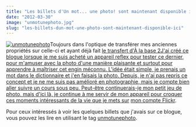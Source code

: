 ```yaml
---
title: "Les billets d'Un mot... une photo! sont maintenant disponible ici"
date: "2012-03-30"
image: "unmotunephoto.jpg"
slug: "les-billets-dun-mot-une-photo-sont-maintenant-disponible-ici"
---
```


[![](images/unmotunephoto.jpg "unmotunephoto")](http://fred.dev/content/uploads/2012/03/unmotunephoto.jpg)Toujours dans l'optique de transférer mes anciennes propriétés sur celle-ci et ayant déjà fait [le transfert d'À la base 2J'ai créé ce blogue lorsque je me suis acheté un appareil reflex pour tester ce dernier, pour m'amuser avec la photo d'une manière plaisante et surtout pour apprendre à maîtriser cet engin méconnu. L'idée était simple, je prenais un mot dans le dictionnaire et j'en faisais la photo. Depuis, je n'ai pas repris ce concept et je ne me suis pas amélioré en photographie, mais je compte bien aller suivre un cours sous peu. Peut-être continuerais-je mon petit jeu de photo, mais d'ici là, je continue à me servir de mon appareil pour croquer ces moments intéressants de la vie que je mets sur](https://fred.dev/les-billets-da-la-base-2-sont-maintenant-disponibles-ici/ "Les billets d’À la base 2 sont maintenant disponibles ici") [mon compte Flickr](https://www.flickr.com/photos/fredericharper/).

Pour ceux intéressés à voir les quelques billets que j'avais sur ce blogue, vous pouvez les lire en utilisant le tag [unmotunephoto](https://fred.dev/tags/unmotunephoto/).
